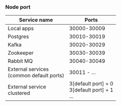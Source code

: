 ### Node port
Service name | Ports 
--- | ---
Local apps | 30000-30009
Postgres | 30010-30019
Kafka | 30020-30029
Zookeeper | 30030-30039
Rabbit MQ | 30040-30049
External services <br/> (common default ports) | 30011 - ...
External service <br> clustered | 3[default port] + 0 <br> 3[default port] + 1 <br> ...

 
